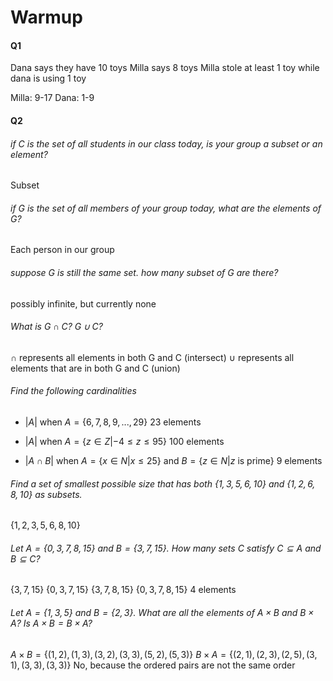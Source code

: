 # Warmup 
#### Q1
Dana says they have 10 toys
Milla says 8 toys
Milla stole at least 1 toy while dana is using 1 toy

Milla: 9-17
Dana: 1-9

#### Q2
###### if $C$ is the set of all students in our class today, is your group a subset or an element?

Subset

###### if $G$ is the set of all members of your group today, what are the elements of $G$?

Each person in our group

###### suppose $G$ is still the same set. how many subset of G are there?

possibly infinite, but currently none

###### What is $G\cap C$? $G\cup C$?
$\cap$ represents all elements in both G and C (intersect)
$\cup$ represents all elements that are in both G and C (union)

###### Find the following cardinalities
- $|A|$ when $A=\{6,7,8,9,...,29\}$
23 elements

- $|A|$ when $A=\{z\in Z|-4\leq z\leq 95 \}$
100 elements

- $|A\cap B|$ when $A=\{x\in N |x\leq 25\}$ and $B=\{z\in N|z$ is prime$\}$
9 elements

###### Find a set of smallest possible size that has both $\{1,3,5,6,10\}$ and $\{1,2,6,8,10\}$ as subsets.
$\{1,2,3,5,6,8,10\}$

###### Let $A=\{0,3,7,8,15\}$ and $B=\{3,7,15\}$. How many sets $C$ satisfy $C\subseteq A$ and $B\subseteq C$?
$\{3,7,15\}$
$\{0,3,7,15\}$
$\{3,7,8,15\}$
$\{0,3,7,8,15\}$
4 elements

###### Let $A=\{1,3,5\}$ and $B=\{2,3\}$. What are all the elements of $A\times B$ and $B\times A$? Is $A\times B=B\times A$?
$A\times B=\{(1,2),(1,3),(3,2),(3,3),(5,2),(5,3)\}$
$B\times A=\{(2,1),(2,3),(2,5),(3,1),(3,3),(3,3)\}$
No, because the ordered pairs are not the same order